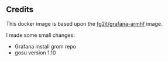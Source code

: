 Credits
-------
This docker image is based upon the [fg2it/grafana-armhf](https://hub.docker.com/r/fg2it/grafana-armhf) image.

I made some small changes:
* Grafana install grom repo
* gosu version 1.10
